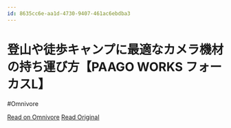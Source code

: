 ```yaml
---
id: 8635cc6e-aa1d-4730-9407-461ac6ebdba3
---
```


# 登山や徒歩キャンプに最適なカメラ機材の持ち運び方【PAAGO WORKS フォーカスL】
#Omnivore

[Read on Omnivore](https://omnivore.app/me/https-youtu-be-aq-a-vi-mk-pdy-8-1906d774582)
[Read Original](https://youtu.be/AqAViMkPDY8)


